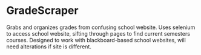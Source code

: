 # GradeScraper
Grabs and organizes grades from confusing school website.
Uses selenium to access school website, sifting through pages to find current semesters courses.
Designed to work with blackboard-based school websites, will need alterations if site is different.

